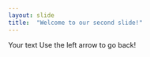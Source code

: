 ```yaml
---
layout: slide
title:  "Welcome to our second slide!"
---
```


Your text
Use the left arrow to go back!
